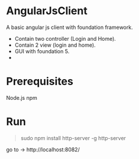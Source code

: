 AngularJsClient
===============

A basic angular js client with foundation framework.

- Contain two controller (Login and Home).
- Contain 2 view (login and home).
- GUI with foundation 5. 
- 

Prerequisites
=============
Node.js
npm

Run
===
> sudo npm install http-server -g
> http-server

go to -> http://localhost:8082/


